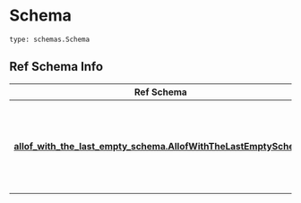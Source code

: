 # Schema
```
type: schemas.Schema
```

## Ref Schema Info
Ref Schema | Input Type | Output Type
---------- | ---------- | -----------
[**allof_with_the_last_empty_schema.AllofWithTheLastEmptySchema**](../../../../../../../../components/schema/allof_with_the_last_empty_schema.md) | dict, schemas.immutabledict, str, datetime.date, datetime.datetime, uuid.UUID, int, float, bool, None, list, tuple, bytes, io.FileIO, io.BufferedReader | schemas.immutabledict, str, float, int, bool, None, tuple, bytes, io.FileIO
